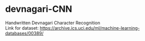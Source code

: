 # devnagari-CNN
Handwritten Devnagari Character Recognition  
Link for dataset: https://archive.ics.uci.edu/ml/machine-learning-databases/00389/
